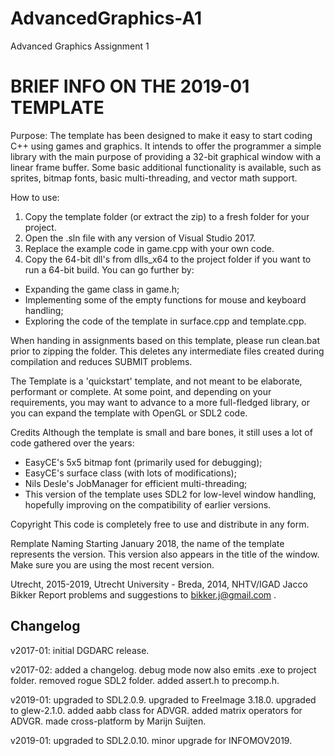 # AdvancedGraphics-A1
Advanced Graphics Assignment 1

# BRIEF INFO ON THE 2019-01 TEMPLATE

Purpose:
The template has been designed to make it easy to start coding C++
using games and graphics. It intends to offer the programmer a
simple library with the main purpose of providing a 32-bit graphical
window with a linear frame buffer. Some basic additional functionality
is available, such as sprites, bitmap fonts, basic multi-threading,
and vector math support.

How to use:
1. Copy the template folder (or extract the zip) to a fresh folder for
   your project. 
2. Open the .sln file with any version of Visual Studio 2017.
3. Replace the example code in game.cpp with your own code.
4. Copy the 64-bit dll's from dlls_x64 to the project folder if you
   want to run a 64-bit build.
You can go further by:
- Expanding the game class in game.h;
- Implementing some of the empty functions for mouse and keyboard
  handling;
- Exploring the code of the template in surface.cpp and template.cpp.

When handing in assignments based on this template, please run
clean.bat prior to zipping the folder. This deletes any intermediate
files created during compilation and reduces SUBMIT problems.

The Template is a 'quickstart' template, and not meant to be elaborate,
performant or complete. 
At some point, and depending on your requirements, you may want to
advance to a more full-fledged library, or you can expand the template
with OpenGL or SDL2 code.

Credits
Although the template is small and bare bones, it still uses a lot of
code gathered over the years:
- EasyCE's 5x5 bitmap font (primarily used for debugging);
- EasyCE's surface class (with lots of modifications);
- Nils Desle's JobManager for efficient multi-threading;
- This version of the template uses SDL2 for low-level window handling,
  hopefully improving on the compatibility of earlier versions.

Copyright
This code is completely free to use and distribute in any form.

Remplate Naming
Starting January 2018, the name of the template represents the version.
This version also appears in the title of the window. Make sure you
are using the most recent version.

Utrecht, 2015-2019, Utrecht University - Breda, 2014, NHTV/IGAD
Jacco Bikker
Report problems and suggestions to bikker.j@gmail.com .

## Changelog

v2017-01: 
initial DGDARC release.

v2017-02:
added a changelog.
debug mode now also emits .exe to project folder.
removed rogue SDL2 folder.
added assert.h to precomp.h.

v2019-01:
upgraded to SDL2.0.9.
upgraded to FreeImage 3.18.0.
upgraded to glew-2.1.0.
added aabb class for ADVGR.
added matrix operators for ADVGR.
made cross-platform by Marijn Suijten.

v2019-01:
upgraded to SDL2.0.10.
minor upgrade for INFOMOV2019.